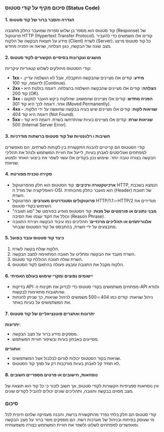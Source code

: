### סיכום מקיף על קודי סטטוס (Status Code)

#### 1. הגדרה והסבר ברור של קוד סטטוס
קוד סטטוס הוא מספר בן שלוש ספרות שמועבר כחלק מתגובה (Response) של פרוטוקול HTTP (Hypertext Transfer Protocol). קודים אלו משמשים כדי להעביר מידע על תוצאת הבקשה של הלקוח (Client) לשרת (Server). כל קוד סטטוס מייצג מצב שונה של הבקשה, כגון הצלחה, שגיאה או הפניה מחדש.

#### 2. מושגים ועקרונות בסיסיים הקשורים לקוד סטטוס
קודי הסטטוס מחולקים לשלוש קטגוריות עיקריות:
- **1xx - מידע**: קודים אלו מציינים שהבקשה התקבלה, אבל לא הושלמה עדיין. לדוגמה, קוד 100 (Continue).
- **2xx - הצלחה**: קודים אלו מציינים שהבקשה הושלמה בהצלחה. דוגמה בולטת היא קוד 200 (OK).
- **3xx - הפניה מחדש**: קודים אלו מציינים שהמשאב שהלקוח ביקש הועבר למקום אחר. דוגמה לכך היא קוד 301 (Moved Permanently).
- **4xx - שגיאות לקוח**: קודים אלו מציינים שיש בעיה בבקשה שהוגשה על ידי הלקוח. דוגמה היא קוד 404 (Not Found).
- **5xx - שגיאות שרת**: קודים אלו מציינים בעיות שהתרחשו בשרת. דוגמה היא קוד 500 (Internal Server Error).

#### 3. חשיבות ו רלוונטיות של קוד סטטוס ברשתות מודרניות
קודי הסטטוס הם קריטיים להבנת התקשורת בין לקוחות לשרתים. הם מאפשרים למפתחים ואנליסטים לאבחן בעיות, לייעל את חוויית המשתמש ולנהל את תהליכי הבקשה בצורה טובה יותר. שימוש נכון בקודים אלו עשוי לשפר את ביצועי האתר ולמנוע שגיאות.

#### 4. סקירה טכנית מפורטת
- **ארכיטקטורה ורכיבים**: קוד הסטטוס הוא חלק מהפרוטוקול HTTP, הנמצא בשכבת האפליקציה של מודל ה-OSI. הוא מועבר כחלק מהכותרת (Header) של תגובת השרת.
- **פרוטוקולים וסטנדרטים מעורבים**: הפרוטוקול HTTP/1.1 ו-HTTP/2 מגדירים את השימוש בקודי סטטוס.
- **מבני נתונים או פורמטים של מנות**: קוד הסטטוס מופיע בפורמט של "סוג תגובה" וכולל את הקוד עצמו ואת הסיבה (Reason Phrase).
- **אלגוריתמים או תהליכים מרכזיים**: תהליכים כמו עיבוד הבקשה ויצירת התגובה מתבצעים על ידי השרת, בהתבסס על קוד הסטטוס שנבחר.

#### 5. כיצד קוד סטטוס עובד בפועל
1. הלקוח שולח בקשה לשרת.
2. השרת מעבד את הבקשה ומחליט על תגובה המתאימה למצב הבקשה.
3. השרת שולח תגובה הכוללת קוד סטטוס.
4. הלקוח מקבל את התגובה ומבצע פעולה בהתאם לקוד הסטטוס.

#### 6. יישומים נפוצים ומקרי שימוש בעולם האמיתי
- בדיקות API: מפתחים משתמשים בקודי סטטוס כדי לבדוק את תקינות ה-API ולוודא שהתגובות מתאימות לבקשות.
- ניהול שגיאות: קודים כמו 404 ו-500 משמשים לניהול שגיאות, כך שניתן להנחות את המשתמשים על בעיות באתר.

#### 7. יתרונות ואתגרים פוטנציאליים של קוד סטטוס
**יתרונות**:
- מספקים מידע ברור על מצב הבקשה.
- מסייעים באבחון בעיות ובשיפור חוויית המשתמש.

**אתגרים**:
- שגיאות בקוד הסטטוס יכולות לגרום לבלבול אצל המשתמשים.
- לא תמיד קל לאבחן בעיות מורכבות רק על סמך קוד הסטטוס.

#### 8. נוסחאות, חישובים או פרטים מספריים חשובים
אין נוסחאות ספציפיות הקשורות לקודי סטטוס, אך חשוב לזכור כי כל קוד הוא תוצאה של מצב מסוים בבקשה ותגובה, ותהליכים שונים יכולים להוביל לקודים שונים.

### סיכום
קודי סטטוס הם חלק בלתי נפרד מהתקשורת ברשת, והבנה מעמיקה שלהם חיונית לכל מי שעוסק בפיתוח ובניהול של מערכות רשת. הם מספקים מסר ברור על מצב הבקשה ומאפשרים למפתחים לשלוט ולשפר את חוויית המשתמש בצורה משמעותית.